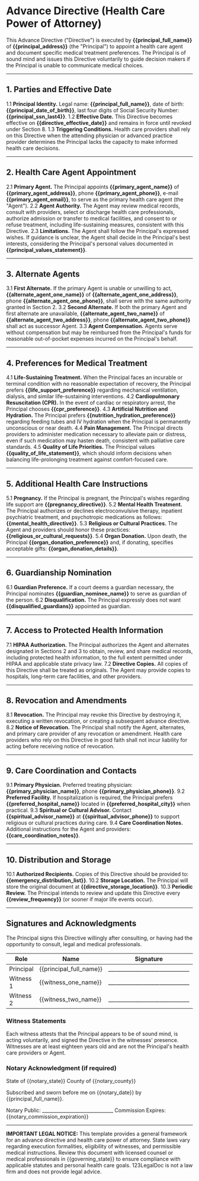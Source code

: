 # Advance Directive (Health Care Power of Attorney)

This Advance Directive ("Directive") is executed by **{{principal_full_name}}** of **{{principal_address}}** (the "Principal") to appoint a health care agent and document specific medical treatment preferences. The Principal is of sound mind and issues this Directive voluntarily to guide decision makers if the Principal is unable to communicate medical choices.

---

## 1. Parties and Effective Date

1.1 **Principal Identity.** Legal name: **{{principal_full_name}}**, date of birth: **{{principal_date_of_birth}}**, last four digits of Social Security Number: **{{principal_ssn_last4}}**.
1.2 **Effective Date.** This Directive becomes effective on **{{directive_effective_date}}** and remains in force until revoked under Section 8.
1.3 **Triggering Conditions.** Health care providers shall rely on this Directive when the attending physician or advanced practice provider determines the Principal lacks the capacity to make informed health care decisions.

---

## 2. Health Care Agent Appointment

2.1 **Primary Agent.** The Principal appoints **{{primary_agent_name}}** of **{{primary_agent_address}}**, phone **{{primary_agent_phone}}**, e-mail **{{primary_agent_email}}**, to serve as the primary health care agent (the "Agent").
2.2 **Agent Authority.** The Agent may review medical records, consult with providers, select or discharge health care professionals, authorize admission or transfer to medical facilities, and consent to or refuse treatment, including life-sustaining measures, consistent with this Directive.
2.3 **Limitations.** The Agent shall follow the Principal's expressed wishes. If guidance is unclear, the Agent shall decide in the Principal's best interests, considering the Principal's personal values documented in **{{principal_values_statement}}**.

---

## 3. Alternate Agents

3.1 **First Alternate.** If the primary Agent is unable or unwilling to act, **{{alternate_agent_one_name}}** of **{{alternate_agent_one_address}}**, phone **{{alternate_agent_one_phone}}**, shall serve with the same authority granted in Section 2.
3.2 **Second Alternate.** If both the primary Agent and first alternate are unavailable, **{{alternate_agent_two_name}}** of **{{alternate_agent_two_address}}**, phone **{{alternate_agent_two_phone}}** shall act as successor Agent.
3.3 **Agent Compensation.** Agents serve without compensation but may be reimbursed from the Principal's funds for reasonable out-of-pocket expenses incurred on the Principal's behalf.

---

## 4. Preferences for Medical Treatment

4.1 **Life-Sustaining Treatment.** When the Principal faces an incurable or terminal condition with no reasonable expectation of recovery, the Principal prefers **{{life_support_preference}}** regarding mechanical ventilation, dialysis, and similar life-sustaining interventions.
4.2 **Cardiopulmonary Resuscitation (CPR).** In the event of cardiac or respiratory arrest, the Principal chooses **{{cpr_preference}}**.
4.3 **Artificial Nutrition and Hydration.** The Principal prefers **{{nutrition_hydration_preference}}** regarding feeding tubes and IV hydration when the Principal is permanently unconscious or near death.
4.4 **Pain Management.** The Principal directs providers to administer medication necessary to alleviate pain or distress, even if such medication may hasten death, consistent with palliative care standards.
4.5 **Quality of Life Priorities.** The Principal values **{{quality_of_life_statement}}**, which should inform decisions when balancing life-prolonging treatment against comfort-focused care.

---

## 5. Additional Health Care Instructions

5.1 **Pregnancy.** If the Principal is pregnant, the Principal's wishes regarding life support are **{{pregnancy_directive}}**.
5.2 **Mental Health Treatment.** The Principal authorizes or declines electroconvulsive therapy, inpatient psychiatric treatment, and psychotropic medications as follows: **{{mental_health_directive}}**.
5.3 **Religious or Cultural Practices.** The Agent and providers should honor these practices: **{{religious_or_cultural_requests}}**.
5.4 **Organ Donation.** Upon death, the Principal **{{organ_donation_preference}}** and, if donating, specifies acceptable gifts: **{{organ_donation_details}}**.

---

## 6. Guardianship Nomination

6.1 **Guardian Preference.** If a court deems a guardian necessary, the Principal nominates **{{guardian_nominee_name}}** to serve as guardian of the person.
6.2 **Disqualification.** The Principal expressly does not want **{{disqualified_guardians}}** appointed as guardian.

---

## 7. Access to Protected Health Information

7.1 **HIPAA Authorization.** The Principal authorizes the Agent and alternates designated in Sections 2 and 3 to obtain, review, and share medical records, including protected health information, to the full extent permitted under HIPAA and applicable state privacy law.
7.2 **Directive Copies.** All copies of this Directive shall be treated as originals. The Agent may provide copies to hospitals, long-term care facilities, and other providers.

---

## 8. Revocation and Amendments

8.1 **Revocation.** The Principal may revoke this Directive by destroying it, executing a written revocation, or creating a subsequent advance directive.
8.2 **Notice of Revocation.** The Principal shall notify the Agent, alternates, and primary care provider of any revocation or amendment. Health care providers who rely on this Directive in good faith shall not incur liability for acting before receiving notice of revocation.

---

## 9. Care Coordination and Contacts

9.1 **Primary Physician.** Preferred treating physician: **{{primary_physician_name}}**, phone **{{primary_physician_phone}}**.
9.2 **Preferred Facility.** If hospitalization is required, the Principal prefers **{{preferred_hospital_name}}** located in **{{preferred_hospital_city}}** when practical.
9.3 **Spiritual or Cultural Advisor.** Contact **{{spiritual_advisor_name}}** at **{{spiritual_advisor_phone}}** to support religious or cultural practices during care.
9.4 **Care Coordination Notes.** Additional instructions for the Agent and providers: **{{care_coordination_notes}}**.

---

## 10. Distribution and Storage

10.1 **Authorized Recipients.** Copies of this Directive should be provided to: **{{emergency_distribution_list}}**.
10.2 **Storage Location.** The Principal will store the original document at **{{directive_storage_location}}**.
10.3 **Periodic Review.** The Principal intends to review and update this Directive every **{{review_frequency}}** (or sooner if major life events occur).

---

## Signatures and Acknowledgments

The Principal signs this Directive willingly after consulting, or having had the opportunity to consult, legal and medical professionals.

| Role | Name | Signature | Date |
|------|------|-----------|------|
| Principal | {{principal_full_name}} | ______________________________ | {{principal_signature_date}} |
| Witness 1 | {{witness_one_name}} | ______________________________ | {{witness_one_signature_date}} |
| Witness 2 | {{witness_two_name}} | ______________________________ | {{witness_two_signature_date}} |

### Witness Statements

Each witness attests that the Principal appears to be of sound mind, is acting voluntarily, and signed the Directive in the witnesses' presence. Witnesses are at least eighteen years old and are not the Principal's health care providers or Agent.

### Notary Acknowledgment (if required)

State of {{notary_state}}
County of {{notary_county}}

Subscribed and sworn before me on {{notary_date}} by {{principal_full_name}}.

Notary Public: ______________________________  Commission Expires: {{notary_commission_expiration}}

---

**IMPORTANT LEGAL NOTICE:** This template provides a general framework for an advance directive and health care power of attorney. State laws vary regarding execution formalities, eligibility of witnesses, and permissible medical instructions. Review this document with licensed counsel or medical professionals in {{governing_state}} to ensure compliance with applicable statutes and personal health care goals. 123LegalDoc is not a law firm and does not provide legal advice.
